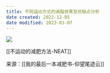 ```yaml
---
title: 不同运动方式的减脂效果及优缺点分析
date created: 2022-12-05
date modified: 2023-03-07
---
```


![](https://img.oldwinter.top/20221205230432.png)  

[[不运动的减肥方法-NEAT]]

来源：[[我的最后一本减肥书-仰望尾迹云]]
